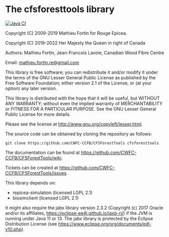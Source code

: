The cfsforesttools library
===========================

<!-- badges: start -->
[![Java CI](https://github.com/CWFC-CCFB/CFSForestTools/actions/workflows/gradle.yml/badge.svg)](https://github.com/CWFC-CCFB/CFSForestTools/actions/workflows/gradle.yml)
<!-- badges: end -->


Copyright (C) 2009-2019 Mathieu Fortin for Rouge Epicea.

Copyright (C) 2019-2022 Her Majesty the Queen in right of Canada

Authors: Mathieu Fortin, Jean-Francois Lavoie, Canadian Wood Fibre Centre

Email: mathieu.fortin.re@gmail.com

This library is free software; you can redistribute it and/or
modify it under the terms of the GNU Lesser General Public
License as published by the Free Software Foundation; either
version 2.1 of the License, or (at your option) any later version.

This library is distributed with the hope that it will be useful,
but WITHOUT ANY WARRANTY; without even the implied
warranty of MERCHANTABILITY or FITNESS FOR A
PARTICULAR PURPOSE. See the GNU Lesser General Public
License for more details.

Please see the license at http://www.gnu.org/copyleft/lesser.html.

The source code can be obtained by cloning the repository as follows:

	git clone https://github.com/CWFC-CCFB/CFSForestTools cfsforesttools

The documentation can be found at https://github.com/CWFC-CCFB/CFSForestTools/wiki.

Tickets can be created at https://github.com/CWFC-CCFB/CFSForestTools/issues.


This library depends on:
- repicea-simulation (licensed LGPL 2.1)
- biosimclient (licensed LGPL 2.1) 

It might also require the jabx library version 2.3.2 (Copyright (c) 2017 Oracle and/or its affiliates, 
https://eclipse-ee4j.github.io/jaxb-ri/) if the JVM is running under Java 11 or 13. The jabx library is 
protected by the Eclipse Distribution License (see https://www.eclipse.org/org/documents/edl-v10.php).
